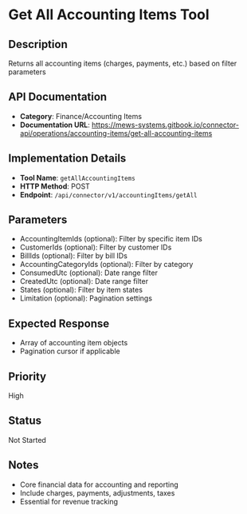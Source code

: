 # Get All Accounting Items Tool

## Description
Returns all accounting items (charges, payments, etc.) based on filter parameters

## API Documentation
- **Category**: Finance/Accounting Items
- **Documentation URL**: https://mews-systems.gitbook.io/connector-api/operations/accounting-items/get-all-accounting-items

## Implementation Details
- **Tool Name**: `getAllAccountingItems`
- **HTTP Method**: POST
- **Endpoint**: `/api/connector/v1/accountingItems/getAll`

## Parameters
- AccountingItemIds (optional): Filter by specific item IDs
- CustomerIds (optional): Filter by customer IDs
- BillIds (optional): Filter by bill IDs
- AccountingCategoryIds (optional): Filter by category
- ConsumedUtc (optional): Date range filter
- CreatedUtc (optional): Date range filter
- States (optional): Filter by item states
- Limitation (optional): Pagination settings

## Expected Response
- Array of accounting item objects
- Pagination cursor if applicable

## Priority
High

## Status
Not Started

## Notes
- Core financial data for accounting and reporting
- Include charges, payments, adjustments, taxes
- Essential for revenue tracking 